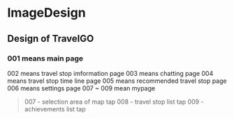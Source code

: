 # ImageDesign
## Design of TravelGO
### 001 means main page
002 means travel stop imformation page
003 means chatting page
004 means travel stop time line page
005 means recommended travel stop page
006 means settings page
007 ~ 009 mean mypage
  > 007 - selection area of map tap
  008 - travel stop list tap
  009 - achievements list tap
